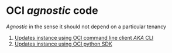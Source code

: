 <h1>OCI <i>agnostic</i> code</h1>

<p><i>Agnostic</i> in the sense it should not depend on a particular tenancy</p>

<ol>
  <li> <a href="tmp.OVqBvlohIa">Updates instance using OCI command line client <i>AKA</i> CLI</a> </li>
  <li> <a href="tmp.jozIp3isca">Updates instance using OCI python SDK</a> </li>
</ol>

